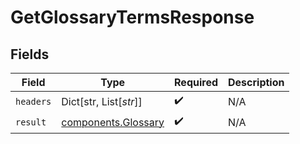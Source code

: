 # GetGlossaryTermsResponse


## Fields

| Field                                                      | Type                                                       | Required                                                   | Description                                                |
| ---------------------------------------------------------- | ---------------------------------------------------------- | ---------------------------------------------------------- | ---------------------------------------------------------- |
| `headers`                                                  | Dict[str, List[*str*]]                                     | :heavy_check_mark:                                         | N/A                                                        |
| `result`                                                   | [components.Glossary](../../models/components/glossary.md) | :heavy_check_mark:                                         | N/A                                                        |